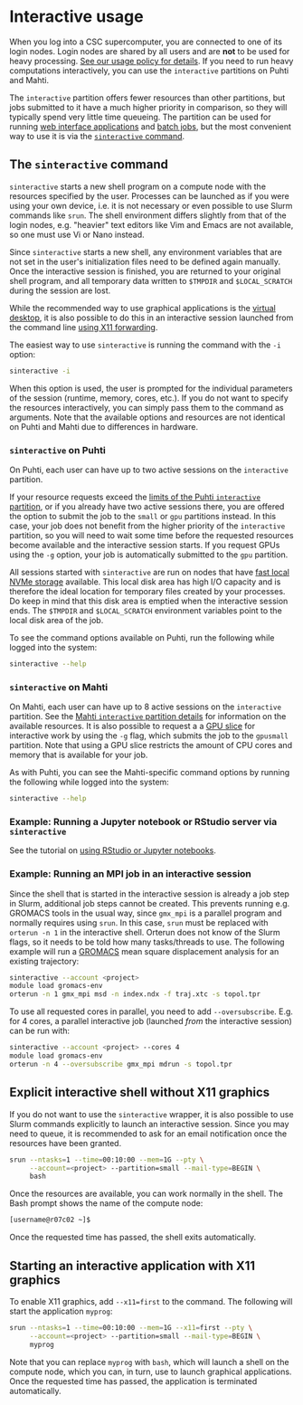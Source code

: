 # Interactive usage

When you log into a CSC supercomputer, you are connected to one of its login
nodes. Login nodes are shared by all users and are **not** to be used for
heavy processing. [See our usage policy for details](../usage-policy.md). If
you need to run heavy computations interactively, you can use the `interactive`
partitions on Puhti and Mahti.

The `interactive` partition offers fewer resources than other partitions, but
jobs submitted to it have a much higher priority in comparison, so they will
typically spend very little time queueing. The partition can be used for
running [web interface applications](../webinterface/apps.md) and
[batch jobs](getting-started.md), but the most convenient way to use it is via
the [`sinteractive` command](#the-sinteractive-command).

## The `sinteractive` command

`sinteractive` starts a new shell program on a compute node with the resources
specified by the user. Processes can be launched as if you were using your own
device, i.e. it is not necessary or even possible to use Slurm commands like
`srun`. The shell environment differs slightly from that of the login nodes,
e.g. "heavier" text editors like Vim and Emacs are not available, so one must
use Vi or Nano instead.

Since `sinteractive` starts a new shell, any environment variables that are
not set in the user's initialization files need to be defined again manually.
Once the interactive session is finished, you are returned to your original
shell program, and all temporary data written to `$TMPDIR` and `$LOCAL_SCRATCH`
during the session are lost.

While the recommended way to use graphical applications is the
[virtual desktop](../webinterface/desktop.md), it is also possible to do this
in an interactive session launched from the command line
[using X11 forwarding](#starting-an-interactive-application-with-x11-graphics).

The easiest way to use `sinteractive` is running the command with the `-i`
option:

```bash
sinteractive -i
```

When this option is used, the user is prompted for the individual parameters
of the session (runtime, memory, cores, etc.). If you do not want to specify
the resources interactively, you can simply pass them to the command as
arguments. Note that the available options and resources are not identical on
Puhti and Mahti due to differences in hardware.

### `sinteractive` on Puhti

On Puhti, each user can have up to two active sessions on the `interactive`
partition.

If your resource requests exceed the
[limits of the Puhti `interactive` partition](./batch-job-partitions.md#puhti-interactive-partition),
or if you already have two active sessions there, you are offered the option
to submit the job to the `small` or `gpu` partitions instead. In this case,
your job does not benefit from the higher priority of the `interactive`
partition, so you will need to wait some time before the requested resources
become available and the interactive session starts. If you request GPUs using
the `-g` option, your job is automatically submitted to the `gpu` partition.

All sessions started with `sinteractive` are run on nodes that have
[fast local NVMe storage](../disk.md#compute-nodes-with-local-ssd-nvme-disks)
available. This local disk area has high I/O
capacity and is therefore the ideal location for temporary files created by
your processes. Do keep in mind that this disk area is emptied when the
interactive session ends. The `$TMPDIR` and `$LOCAL_SCRATCH` environment
variables point to the local disk area of the job.

To see the command options available on Puhti, run the following while
logged into the system:

```bash
sinteractive --help
```

### `sinteractive` on Mahti

On Mahti, each user can have up to 8 active sessions on the `interactive`
partition. See the
[Mahti `interactive` partition details](batch-job-partitions.md#mahti-interactive-partition)
for information on the available resources. It is also possible to request a
a [GPU slice](./batch-job-partitions.md#gpu-slices) for interactive work by
using the `-g` flag, which submits the job to the `gpusmall` partition. Note
that using a GPU slice restricts the amount of CPU cores and memory that is
available for your job.

As with Puhti, you can see the Mahti-specific command options by running the
following while logged into the system:

```bash
sinteractive --help
```

### Example: Running a Jupyter notebook or RStudio server via `sinteractive`

See the tutorial on
[using RStudio or Jupyter notebooks](../../support/tutorials/rstudio-or-jupyter-notebooks.md).

### Example: Running an MPI job in an interactive session

Since the shell that is started in the interactive session is already a job
step in Slurm, additional job steps cannot be created. This prevents running
e.g. GROMACS tools in the usual way, since `gmx_mpi` is a parallel program and
normally requires using `srun`. In this case, `srun` must be replaced with
`orterun -n 1` in the interactive shell. Orterun does not know of the Slurm
flags, so it needs to be told how many tasks/threads to use. The following
example will run a [GROMACS](../../apps/gromacs.md) mean square displacement
analysis for an existing trajectory:

```bash
sinteractive --account <project>
module load gromacs-env
orterun -n 1 gmx_mpi msd -n index.ndx -f traj.xtc -s topol.tpr
```

To use all requested cores in parallel, you need to add `--oversubscribe`.
E.g. for 4 cores, a parallel interactive job
(launched *from* the interactive session) can be run with:

```bash
sinteractive --account <project> --cores 4
module load gromacs-env
orterun -n 4 --oversubscribe gmx_mpi mdrun -s topol.tpr
```

## Explicit interactive shell without X11 graphics

If you do not want to use the `sinteractive` wrapper, it is also possible to
use Slurm commands explicitly to launch an interactive session. Since you may
need to queue, it is recommended to ask for an email notification once the
resources have been granted.

```bash
srun --ntasks=1 --time=00:10:00 --mem=1G --pty \
     --account=<project> --partition=small --mail-type=BEGIN \
     bash
```

Once the resources are available, you can work normally in the shell. The
Bash prompt shows the name of the compute node:

```bash
[username@r07c02 ~]$
```

Once the requested time has passed, the shell exits automatically.

## Starting an interactive application with X11 graphics

To enable X11 graphics, add `--x11=first` to the command.
The following will start the application `myprog`:

```bash
srun --ntasks=1 --time=00:10:00 --mem=1G --x11=first --pty \
     --account=<project> --partition=small --mail-type=BEGIN \
     myprog
```

Note that you can replace `myprog` with `bash`, which will launch a shell
on the compute node, which you can, in turn, use to launch graphical
applications. Once the requested time has passed, the application is
terminated automatically.
